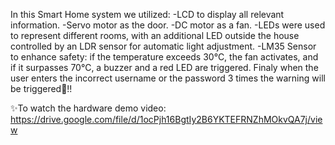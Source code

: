 In this Smart Home system we utilized: 
-LCD to display all relevant information.
-Servo motor as the door.
-DC motor as a fan.
-LEDs were used to represent different rooms, with an additional LED outside the house controlled by an LDR sensor for automatic light adjustment.
-LM35 Sensor to enhance safety: if the temperature exceeds 30°C, the fan activates, and if it surpasses 70°C, a buzzer and a red LED are triggered.
Finaly when the user enters the incorrect username or the password 3 times the warning will be triggered🚨!!

✨To watch the hardware demo video: 
https://drive.google.com/file/d/1ocPjh16BgtIy2B6YKTEFRNZhMOkvQA7j/view
